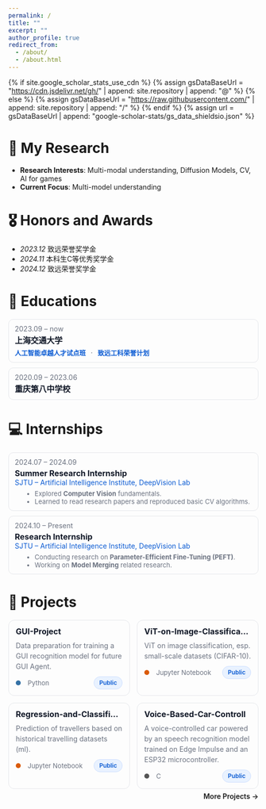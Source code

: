 ```yaml
---
permalink: /
title: ""
excerpt: ""
author_profile: true
redirect_from: 
  - /about/
  - /about.html
---
```


{% if site.google_scholar_stats_use_cdn %}
{% assign gsDataBaseUrl = "https://cdn.jsdelivr.net/gh/" | append: site.repository | append: "@" %}
{% else %}
{% assign gsDataBaseUrl = "https://raw.githubusercontent.com/" | append: site.repository | append: "/" %}
{% endif %}
{% assign url = gsDataBaseUrl | append: "google-scholar-stats/gs_data_shieldsio.json" %}

<span class='anchor' id='about-me'></span>

<!-- Lorem ipsum dolor sit amet, consectetur adipiscing elit. Vivamus ornare aliquet ipsum, ac tempus justo dapibus sit amet. Suspendisse condimentum, libero vel tempus mattis, risus risus vulputate libero, elementum fermentum mi neque vel nisl. Maecenas facilisis maximus dignissim. Curabitur mattis vulputate dui, tincidunt varius libero luctus eu. Mauris mauris nulla, scelerisque eget massa id, tincidunt congue felis. Sed convallis tempor ipsum rhoncus viverra. Pellentesque nulla orci, accumsan volutpat fringilla vitae, maximus sit amet tortor. Aliquam ultricies odio ut volutpat scelerisque. Donec nisl nisl, porttitor vitae pharetra quis, fringilla sed mi. Fusce pretium dolor ut aliquam consequat. Cras volutpat, tellus accumsan mattis molestie, nisl lacus tempus massa, nec malesuada tortor leo vel quam. Aliquam vel ex consectetur, vehicula leo nec, efficitur eros. Donec convallis non urna quis feugiat.

My research interest includes neural machine translation and computer vision. I have published more than 100 papers at the top international AI conferences with total <a href='https://scholar.google.com/citations?user=DhtAFkwAAAAJ'>google scholar citations <strong><span id='total_cit'>260000+</span></strong></a> (You can also use google scholar badge <a href='https://scholar.google.com/citations?user=DhtAFkwAAAAJ'><img src="https://img.shields.io/endpoint?url={{ url | url_encode }}&logo=Google%20Scholar&labelColor=f6f6f6&color=9cf&style=flat&label=citations"></a>). -->


<!--
# 🔥 News
- *2022.02*: &nbsp;🎉🎉 Lorem ipsum dolor sit amet, consectetur adipiscing elit. Vivamus ornare aliquet ipsum, ac tempus justo dapibus sit amet. 
- *2022.02*: &nbsp;🎉🎉 Lorem ipsum dolor sit amet, consectetur adipiscing elit. Vivamus ornare aliquet ipsum, ac tempus justo dapibus sit amet. 
-->

<!-- 
# 📝 Publications 
<div class='paper-box'><div class='paper-box-image'><div><div class="badge">CVPR 2016</div><img src='images/500x300.png' alt="sym" width="100%"></div></div>
<div class='paper-box-text' markdown="1">

[Deep Residual Learning for Image Recognition](https://openaccess.thecvf.com/content_cvpr_2016/papers/He_Deep_Residual_Learning_CVPR_2016_paper.pdf)

**Kaiming He**, Xiangyu Zhang, Shaoqing Ren, Jian Sun

[**Project**](https://scholar.google.com/citations?view_op=view_citation&hl=zh-CN&user=DhtAFkwAAAAJ&citation_for_view=DhtAFkwAAAAJ:ALROH1vI_8AC) <strong><span class='show_paper_citations' data='DhtAFkwAAAAJ:ALROH1vI_8AC'></span></strong>
- Lorem ipsum dolor sit amet, consectetur adipiscing elit. Vivamus ornare aliquet ipsum, ac tempus justo dapibus sit amet. 
</div>
</div>

- [Lorem ipsum dolor sit amet, consectetur adipiscing elit. Vivamus ornare aliquet ipsum, ac tempus justo dapibus sit amet](https://github.com), A, B, C, **CVPR 2020** --> 

# 🔬 My Research
<!-- 在这里添加您的研究方向和兴趣 -->
- **Research Interests**: Multi-modal understanding, Diffusion Models, CV, AI for games
- **Current Focus**: Multi-model understanding
<!-- - **Collaborations**: Lorem ipsum dolor sit amet, consectetur adipiscing elit. Vivamus ornare aliquet ipsum, ac tempus justo dapibus sit amet. -->

# 🎖 Honors and Awards
- *2023.12* 致远荣誉奖学金
- *2024.11* 本科生C等优秀奖学金
- *2024.12* 致远荣誉奖学金

# 📖 Educations

<style>
/* ===== Education section styles ===== */
:root{
  --edu-text:#111827;
  --edu-muted:#6b7280;
  --edu-accent:#0b5bd3;           /* 程序标签颜色（可自定义） */
  --edu-border:#e5e7eb;
}
@media (prefers-color-scheme: dark){
  :root{
    --edu-text:#c9d1d9;
    --edu-muted:#8b949e;
    --edu-accent:#58a6ff;
    --edu-border:#30363d;
  }
}

.edu-list{ display:flex; flex-direction:column; gap:10px; margin:6px 0 0; }
.edu-item{ padding:10px 12px; border:1px solid var(--edu-border); border-radius:10px; }
.edu-time{ font-size:14px; color:var(--edu-muted); margin-bottom:2px; }
.edu-school a{
  font-size:16px; font-weight:700; color:var(--edu-text);
  text-decoration:none; transition:text-decoration-color .15s ease;
}
.edu-school a:hover{ text-decoration:underline; text-underline-offset:2px; }

.edu-programs{ margin-top:4px; }
.edu-program{
  font-size:13px;                   /* 更小字号 */
  color:var(--edu-accent);          /* 另一种颜色 */
  font-weight:600;
}
.edu-sep{ margin:0 6px; color:var(--edu-muted); }
</style>

<div class="edu-list">

  <!-- 1) SJTU -->
  <div class="edu-item">
    <div class="edu-time">2023.09 – now</div>
    <div class="edu-school">
      <a href="https://www.sjtu.edu.cn/" target="_blank" rel="noopener">上海交通大学</a>
    </div>
    <div class="edu-programs">
      <span class="edu-program">人工智能卓越人才试点班</span>
      <span class="edu-sep">·</span>
      <span class="edu-program">致远工科荣誉计划</span>
    </div>
  </div>

  <!-- 2) CQ No.8 -->
  <div class="edu-item">
    <div class="edu-time">2020.09 – 2023.06</div>
    <div class="edu-school">
      <a href="https://cqbz.cn/" target="_blank" rel="noopener">重庆第八中学校</a>
    </div>
  </div>

</div>

<!--
# 💬 Invited Talks
 - *2021.06*, Lorem ipsum dolor sit amet, consectetur adipiscing elit. Vivamus ornare aliquet ipsum, ac tempus justo dapibus sit amet. 
- *2021.03*, Lorem ipsum dolor sit amet, consectetur adipiscing elit. Vivamus ornare aliquet ipsum, ac tempus justo dapibus sit amet.  \| [\[video\]](https://github.com/) -->

# 💻 Internships

<style>
/* ===== Internship section styles ===== */
:root{
  --intern-text:#111827;
  --intern-muted:#6b7280;
  --intern-accent:#0b5bd3;
  --intern-border:#e5e7eb;
}
@media (prefers-color-scheme: dark){
  :root{
    --intern-text:#c9d1d9;
    --intern-muted:#8b949e;
    --intern-accent:#58a6ff;
    --intern-border:#30363d;
  }
}

.intern-list{ display:flex; flex-direction:column; gap:10px; margin:6px 0 0; }
.intern-item{ padding:10px 12px; border:1px solid var(--intern-border); border-radius:10px; }
.intern-time{ font-size:14px; color:var(--intern-muted); margin-bottom:4px; }
.intern-title{ font-size:16px; font-weight:700; color:var(--intern-text); }
.intern-org{ font-size:14px; color:var(--intern-accent); margin-bottom:6px; }
.intern-resp{ font-size:13px; color:var(--intern-muted); margin-top:4px; }
.intern-resp ul{ margin:4px 0 0 18px; }
</style>

<div class="intern-list">

  <!-- 1) Summer Research Internship -->
  <div class="intern-item">
    <div class="intern-time">2024.07 – 2024.09</div>
    <div class="intern-title">Summer Research Internship</div>
    <div class="intern-org">SJTU – Artificial Intelligence Institute, DeepVision Lab</div>
    <div class="intern-resp">
      <ul>
        <li>Explored <strong>Computer Vision</strong> fundamentals.</li>
        <li>Learned to read research papers and reproduced basic CV algorithms.</li>
      </ul>
    </div>
  </div>

  <!-- 2) Research Internship -->
  <div class="intern-item">
    <div class="intern-time">2024.10 – Present</div>
    <div class="intern-title">Research Internship</div>
    <div class="intern-org">SJTU – Artificial Intelligence Institute, DeepVision Lab</div>
    <div class="intern-resp">
      <ul>
        <li>Conducting research on <strong>Parameter-Efficient Fine-Tuning (PEFT)</strong>.</li>
        <li>Working on <strong>Model Merging</strong> related research.</li>
      </ul>
    </div>
  </div>

</div>


# 📂 Projects

<style>
/* ===== Refined pinned cards (no overflow, compact) ===== */
.projects-grid{
  display: grid;
  grid-template-columns: repeat(2, minmax(0, 1fr));
  gap: 14px;
  margin: 12px 0 6px;
}
@media (max-width: 820px){ .projects-grid{ grid-template-columns: 1fr; gap: 12px; } }

:root{
  --pj-card-bg:#fff; --pj-card-bd:#e5e7eb; --pj-card-tx:#111827; --pj-muted:#6b7280;
  --pj-hover-bd:#d1d5db; --pj-shadow:0 6px 20px rgba(17,24,39,.06);
  --pj-badge-bg:#e9f2ff; --pj-badge-tx:#0b5bd3; --pj-badge-bd:#cfe0ff;
  --pj-badge-bg-private:#ffeceb; --pj-badge-tx-private:#cf222e; --pj-badge-bd-private:#ffd3d0;
}
@media (prefers-color-scheme: dark){
  :root{
    --pj-card-bg:#0d1117; --pj-card-bd:#30363d; --pj-card-tx:#c9d1d9; --pj-muted:#8b949e;
    --pj-hover-bd:#3d444d; --pj-shadow:none;
    --pj-badge-bg:rgba(56,139,253,.18); --pj-badge-tx:#58a6ff; --pj-badge-bd:rgba(56,139,253,.3);
    --pj-badge-bg-private:rgba(255,129,130,.18); --pj-badge-tx-private:#ffa3a5; --pj-badge-bd-private:rgba(255,129,130,.3);
  }
}

.project-card{
  border:1px solid var(--pj-card-bd);
  /* background:var(--pj-card-bg);  ← 去掉背景 */
  color:var(--pj-card-tx);
  border-radius:12px;
  padding:12px 14px;
  transition:border-color .18s, transform .12s, box-shadow .2s;
  display:flex;
  flex-direction:column;
  gap:8px;
  box-shadow:none; /* 去掉阴影 */
}
.project-card:hover{
  border-color:var(--pj-hover-bd);
  transform:translateY(-2px);
  /* box-shadow:var(--pj-shadow); ← 去掉悬浮阴影 */
}

.project-title{ font-size:16px; font-weight:700; line-height:1.25; margin:0; white-space:nowrap; overflow:hidden; text-overflow:ellipsis; }
.project-title a{ color:inherit; text-decoration:none; }
.project-title a:hover{ text-decoration:underline; }

.project-desc{ color:var(--pj-muted); font-size:14px; line-height:1.5; margin:0; }

.project-meta{
  display:flex; align-items:center; gap:14px; font-size:13px; color:var(--pj-muted); margin-top:2px;
}
.meta-left{ display:inline-flex; align-items:center; gap:8px; }
.lang-dot{ width:10px; height:10px; border-radius:50%; display:inline-block; margin-right:6px; vertical-align:-1px; }

.meta-right{ margin-left:auto; }
.pj-badge{
  display:inline-block;
  font-size:12px; line-height:1;
  padding:6px 10px;
  border-radius:999px;
  background:var(--pj-badge-bg);
  color:var(--pj-badge-tx);
  border:1px solid var(--pj-badge-bd);
  font-weight:600;
  white-space:nowrap;
  vertical-align:middle;
}
.pj-badge.pj-private{
  background:var(--pj-badge-bg-private);
  color:var(--pj-badge-tx-private);
  border-color:var(--pj-badge-bd-private);
}

.more-projects{ margin-top:6px; text-align:right; }
.more-projects a{ font-weight:600; text-decoration:none; }
.more-projects a:hover{ text-decoration:underline; }
</style>

<div class="projects-grid">

  <!-- 1 -->
  <div class="project-card">
    <h3 class="project-title"><a href="https://github.com/JunjieYu28/GUI-Project" target="_blank" rel="noopener">GUI-Project</a></h3>
    <p class="project-desc">Data preparation for training a GUI recognition model for future GUI Agent.</p>
    <div class="project-meta">
      <span class="meta-left"><span class="lang-dot" style="background:#3572A5"></span>Python</span>
      <span class="meta-right"><span class="pj-badge">Public</span></span>
    </div>
  </div>

  <!-- 2 -->
  <div class="project-card">
    <h3 class="project-title"><a href="https://github.com/JunjieYu28/ViT-on-Image-Classification" target="_blank" rel="noopener">ViT-on-Image-Classification</a></h3>
    <p class="project-desc">ViT on image classification, esp. small-scale datasets (CIFAR-10).</p>
    <div class="project-meta">
      <span class="meta-left"><span class="lang-dot" style="background:#DA5B0B"></span>Jupyter Notebook</span>
      <span class="meta-right"><span class="pj-badge">Public</span></span>
    </div>
  </div>

  <!-- 3 -->
  <div class="project-card">
    <h3 class="project-title"><a href="https://github.com/JunjieYu28/Regression-and-Classification-Prediction-of-Travellers" target="_blank" rel="noopener">Regression-and-Classification-Prediction-of-Travellers</a></h3>
    <p class="project-desc">Prediction of travellers based on historical travelling datasets (ml).</p>
    <div class="project-meta">
      <span class="meta-left"><span class="lang-dot" style="background:#DA5B0B"></span>Jupyter Notebook</span>
      <span class="meta-right"><span class="pj-badge">Public</span></span>
    </div>
  </div>

  <!-- 4 -->
  <div class="project-card">
    <h3 class="project-title"><a href="https://github.com/JunjieYu28/Voice-Based-Car-Controll" target="_blank" rel="noopener">Voice-Based-Car-Controll</a></h3>
    <p class="project-desc">A voice-controlled car powered by an speech recognition model trained on Edge Impulse and an ESP32 microcontroller.</p>
    <div class="project-meta">
      <span class="meta-left"><span class="lang-dot" style="background:#555"></span>C</span>
      <span class="meta-right"><span class="pj-badge">Public</span></span>
    </div>
  </div>

</div>

<div class="more-projects">
  <a href="https://github.com/JunjieYu28?tab=repositories" target="_blank" rel="noopener">More Projects →</a>
</div>
